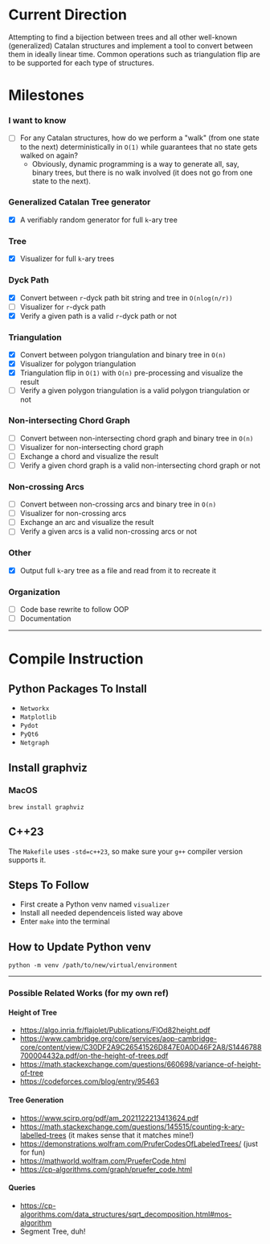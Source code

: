 # Current Direction
Attempting to find a bijection between trees and all other well-known (generalized) Catalan structures and implement a tool to convert between them in ideally linear time. Common operations such as triangulation flip are to be supported for each type of structures.

# Milestones
### I want to know
- [ ] For any Catalan structures, how do we perform a "walk" (from one state to the next) deterministically in `O(1)` while guarantees that no state gets walked on again?
  - Obviously, dynamic programming is a way to generate all, say, binary trees, but there is no walk involved (it does not go from one state to the next).

### Generalized Catalan Tree generator
- [x] A verifiably random generator for full `k`-ary tree

### Tree
- [x] Visualizer for full `k`-ary trees

### Dyck Path
- [x] Convert between `r`-dyck path bit string and tree in `O(nlog(n/r))`
- [ ] Visualizer for `r`-dyck path
- [x] Verify a given path is a valid `r`-dyck path or not

### Triangulation
- [x] Convert between polygon triangulation and binary tree in `O(n)`
- [x] Visualizer for polygon triangulation
- [x] Triangulation flip in `O(1)` with `O(n)` pre-processing and visualize the result
- [ ] Verify a given polygon triangulation is a valid polygon triangulation or not

### Non-intersecting Chord Graph
- [ ] Convert between non-intersecting chord graph and binary tree in `O(n)`
- [ ] Visualizer for non-intersecting chord graph
- [ ] Exchange a chord and visualize the result
- [ ] Verify a given chord graph is a valid non-intersecting chord graph or not

### Non-crossing Arcs
- [ ] Convert between non-crossing arcs and binary tree in `O(n)`
- [ ] Visualizer for non-crossing arcs 
- [ ] Exchange an arc and visualize the result
- [ ] Verify a given arcs is a valid non-crossing arcs or not

### Other
- [x] Output full `k`-ary tree as a file and read from it to recreate it

### Organization
- [ ] Code base rewrite to follow OOP
- [ ] Documentation

---
# Compile Instruction
## Python Packages To Install
- `Networkx`
- `Matplotlib`
- `Pydot`
- `PyQt6`
- `Netgraph`

## Install graphviz
### MacOS
```
brew install graphviz
```

## C++23
The `Makefile` uses `-std=c++23`, so make sure your `g++` compiler version supports it.

## Steps To Follow
- First create a Python venv named `visualizer` 
- Install all needed dependenceis listed way above
- Enter `make` into the terminal

## How to Update Python venv
```
python -m venv /path/to/new/virtual/environment
```

----
### Possible Related Works (for my own ref)
#### Height of Tree
- https://algo.inria.fr/flajolet/Publications/FlOd82height.pdf
- https://www.cambridge.org/core/services/aop-cambridge-core/content/view/C30DF2A9C26541526D847E0A0D46F2A8/S1446788700004432a.pdf/on-the-height-of-trees.pdf
- https://math.stackexchange.com/questions/660698/variance-of-height-of-tree
- https://codeforces.com/blog/entry/95463
#### Tree Generation
- https://www.scirp.org/pdf/am_2021122213413624.pdf
- https://math.stackexchange.com/questions/145515/counting-k-ary-labelled-trees (it makes sense that it matches mine!)
- https://demonstrations.wolfram.com/PruferCodesOfLabeledTrees/ (just for fun)
- https://mathworld.wolfram.com/PrueferCode.html
- https://cp-algorithms.com/graph/pruefer_code.html
#### Queries
- https://cp-algorithms.com/data_structures/sqrt_decomposition.html#mos-algorithm
- Segment Tree, duh!
